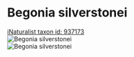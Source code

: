 
Begonia silverstonei
====================
  
[iNaturalist taxon id: 937173](https://www.inaturalist.org/taxa/937173)  
![Begonia silverstonei](https://inaturalist-open-data.s3.amazonaws.com/photos/249698920/medium.jpg)  
![Begonia silverstonei](https://inaturalist-open-data.s3.amazonaws.com/photos/249698951/medium.jpg)